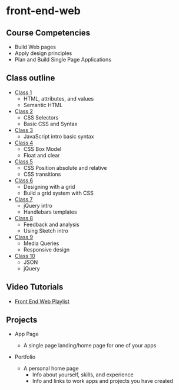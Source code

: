 # front-end-web

## Course Competencies

- Build Web pages 
- Apply design principles 
- Plan and Build Single Page Applications

## Class outline

- [Class 1](https://github.com/soggybag/Front-end-Web-Class-1) 
  - HTML, attributes, and values
  - Semantic HTML
- [Class 2](https://github.com/soggybag/Front-end-Web-Class-2) 
  - CSS Selectors
  - Basic CSS and Syntax
- [Class 3](https://github.com/soggybag/Front-end-Web-Class-3)  
   - JavaScript intro basic syntax
- [Class 4](https://github.com/soggybag/Front-end-Web-Class-4) 
  - CSS Box Model
  - Float and clear
- [Class 5](https://github.com/soggybag/Front-end-Web-Class-5) 
  - CSS Position absolute and relative
  - CSS transitions
- [Class 6](https://github.com/soggybag/Front-end-Web-Class-6) 
    - Designing with a grid
    - Build a grid system with CSS
- [Class 7](https://github.com/soggybag/Front-end-Web-Class-7) 
    - jQuery intro
    - Handlebars templates 
- [Class 8](https://github.com/soggybag/Front-end-Web-Class-8) 
    - Feedback and analysis
    - Using Sketch intro
- [Class 9](https://github.com/soggybag/Front-end-Web-Class-9)  
    - Media Queries 
    - Responsive design
- [Class 10](https://github.com/soggybag/Front-end-Web-Class-10) 
    - JSON 
    - jQuery 
    
## Video Tutorials 

- [Front End Web Playlist](https://goo.gl/z5fGaR)

## Projects

- App Page 
  - A  single page landing/home page for one of your apps

- Portfolio  
    - A personal home page
        - Info about yourself, skills, and experience
        - Info and links to work apps and projects you have created

